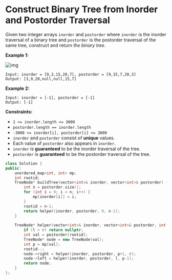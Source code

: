 # Construct Binary Tree from Inorder and Postorder Traversal

Given two integer arrays `inorder` and `postorder` where `inorder` is the inorder traversal of a binary tree and `postorder` is the postorder traversal of the same tree, construct and return *the binary tree*.

 

**Example 1:**

![img](https://assets.leetcode.com/uploads/2021/02/19/tree.jpg)

```
Input: inorder = [9,3,15,20,7], postorder = [9,15,7,20,3]
Output: [3,9,20,null,null,15,7]
```

**Example 2:**

```
Input: inorder = [-1], postorder = [-1]
Output: [-1]
```

 

**Constraints:**

- `1 <= inorder.length <= 3000`
- `postorder.length == inorder.length`
- `-3000 <= inorder[i], postorder[i] <= 3000`
- `inorder` and `postorder` consist of **unique** values.
- Each value of `postorder` also appears in `inorder`.
- `inorder` is **guaranteed** to be the inorder traversal of the tree.
- `postorder` is **guaranteed** to be the postorder traversal of the tree.

```c++
class Solution {
public:
    unordered_map<int, int> mp;
    int rootid;
    TreeNode* buildTree(vector<int>& inorder, vector<int>& postorder) {
        int n = postorder.size();
        for (int i = 0; i < n; i++) {
            mp[inorder[i]] = i;
        }
        rootid = n-1;
        return helper(inorder, postorder, 0, n-1);
    }
    
    TreeNode* helper(vector<int>& inorder, vector<int>& postorder, int l, int r) {
        if (l > r) return nullptr;
        int val = postorder[rootid];
        TreeNode* node = new TreeNode(val);
        int p = mp[val];
        rootid--;
        node->right = helper(inorder, postorder, p+1, r);
        node->left = helper(inorder, postorder, l, p-1);
        return node;
    }
};
```

